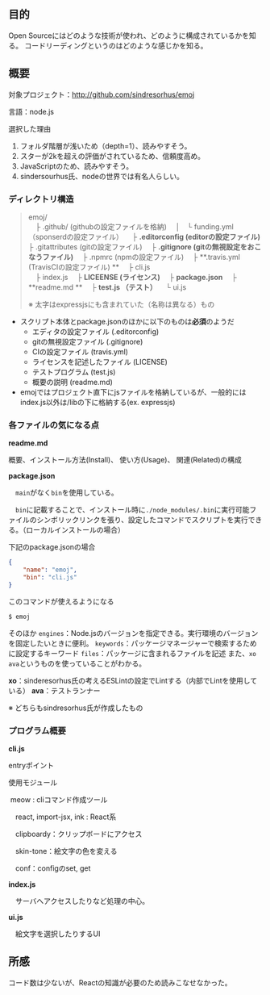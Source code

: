 ## 目的
Open Sourceにはどのような技術が使われ、どのように構成されているかを知る。
コードリーディングというのはどのような感じかを知る。




## 概要
対象プロジェクト：http://github.com/sindresorhus/emoj

言語：node.js

選択した理由

1. フォルダ階層が浅いため（depth=1）、読みやすそう。
2.  スターが2kを超えの評価がされているため、信頼度高め。
3. JavaScriptのため、読みやすそう。
4.  sindersourhus氏、nodeの世界では有名人らしい。




### ディレクトリ構造
> emoj/  
> 　├ .github/ (githubの設定ファイルを格納) 
> 　│　└ funding.yml （sponserdの設定ファイル） 
> 　├ **.editorconfig (editorの設定ファイル)** 
> 　├ .gitattributes (gitの設定ファイル) 
> 　├ **.gitignore (gitの無視設定をおこなうファイル)** 
> 　├ .npmrc (npmの設定ファイル)
> 　├ **.travis.yml (TravisCIの設定ファイル) ** 
> 　├ cli.js  
> 　├ index.js 
> 　├ **LICEENSE (ライセンス)**
> 　├ **package.json** 
> 　├ **readme.md ** 
> 　├ **test.js （テスト）** 
> 　└ ui.js  
>
> ※ 太字はexpressjsにも含まれていた（名称は異なる）もの 
* スクリプト本体とpackage.jsonのほかに以下のものは**必須**のようだ 
	* エディタの設定ファイル (.editorconfig) 
	* gitの無視設定ファイル (.gitignore) 
	* CIの設定ファイル (travis.yml)
	* ライセンスを記述したファイル (LICENSE) 
	* テストプログラム (test.js) 
	* 概要の説明 (readme.md)
* emojではプロジェクト直下にjsファイルを格納しているが、一般的にはindex.js以外は/libの下に格納する(ex. expressjs)


### 各ファイルの気になる点
**readme.md**

概要、インストール方法(Install)、 使い方(Usage)、 関連(Related)の構成

**package.json**

　`main`がなく`bin`を使用している。

　`bin`に記載することで、インストール時に`./node_modules/.bin`に実行可能ファイルのシンボリックリンクを張り、設定したコマンドでスクリプトを実行できる。（ローカルインストールの場合）

下記のpackage.jsonの場合

```json
{  
    "name": "emoj",	
    "bin": "cli.js"
}
```
このコマンドが使えるようになる
```bash
$ emoj
```

そのほか
`engines`：Node.jsのバージョンを指定できる。実行環境のバージョンを固定したいときに便利。
`keywords`：パッケージマネージャーで検索するために設定するキーワード
`files`：パッケージに含まれるファイルを記述
また、`xo ava`というものを使っていることがわかる。

**xo**：sinderesorhus氏の考えるESLintの設定でLintする（内部でLintを使用している）
**ava**：テストランナー

※ どちらもsindresorhus氏が作成したもの




### プログラム概要

**cli.js**

entryポイント

使用モジュール

​	meow : cliコマンド作成ツール

　react, import-jsx, ink : React系

　clipboardy：クリップボードにアクセス

　skin-tone：絵文字の色を変える

　conf：configのset, get

**index.js**

　サーバへアクセスしたりなど処理の中心。

**ui.js**

　絵文字を選択したりするUI



## 所感

コード数は少ないが、Reactの知識が必要のため読みこなせなかった。

